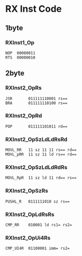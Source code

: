 # RX Inst Code

## 1byte

### RXInst1_Op
```
NOP  00000011
RTS  00000010
```

## 2byte

### RXInst2_OpRs
```
JSR       011111110001 rs==
BRA       011111110100 rs==
```

### RXInst2_OpRd
```
POP       011111101011 rd==
```

### RXInst2_OpSzLdLdRsRd
```
MOVL_RR   11 sz 11 11 rs== rd==
MOVL_pRR  11 sz 11 ld rs== rd==
```

### RXInst2_OpSzLdLdRdRs
```
MOVL_RpR  11 sz ld 11 rd== rs==
```

### RXInst2_OpSzRs
```
PUSHL_R   0111111010 sz rs==
```

### RXInst2_OpLdRsRs
```
CMP_RR    010001 ld rs1= rs2=
```

### RXInst2_OpUi4Rs
```
CMP_UI4R  01100001 imm= rs2=
```



